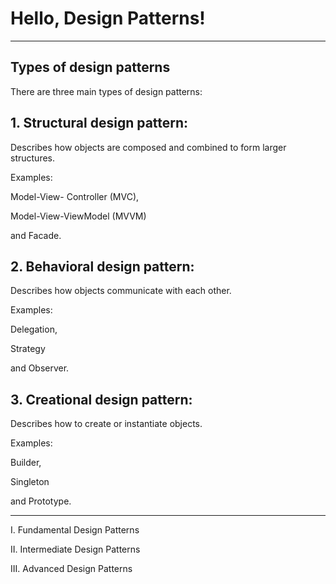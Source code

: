 # Hello, Design Patterns!

- - -

## Types of design patterns

There are three main types of design patterns:

## 1. Structural design pattern: 

Describes how objects are composed and combined to form larger structures. 


Examples:

Model-View- Controller (MVC), 

Model-View-ViewModel (MVVM) 

and Facade.


## 2. Behavioral design pattern: 

Describes how objects communicate with each other. 


Examples:

Delegation, 

Strategy 

and Observer.


## 3. Creational design pattern: 

Describes how to create or instantiate objects. 

Examples:

Builder, 

Singleton 

and Prototype.


- - -

I. Fundamental Design Patterns


II. Intermediate Design Patterns


III. Advanced Design Patterns
